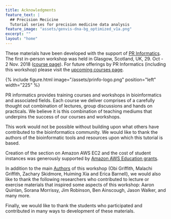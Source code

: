 ```yaml
---
title: Acknowledgments
feature_text: |
  ## Precision Mecicine
  Tutorial series for precision medicine data analysis
feature_image: "assets/genvis-dna-bg_optimized_v1a.png"
excerpt: ""
layout: "home"
---
```


These materials have been developed with the support of [PR Informatics](https://www.prinformatics.com/). The first in-person workshop was held in Glasgow, Scotland, UK, 29. Oct - 2 Nov. 2018 ([course page](https://www.prinformatics.com/course/introduction-to-bioinformatics-for-dna-and-rna-sequence-analysis-ibdr01/)). For future offerings by PR Informatics (including this workshop) please visit the [upcoming courses page](https://www.prinformatics.com/courses/).

{% include figure.html image="/assets/prinfo-logo.png" position="left" width="225" %}

PR informatics provides training courses and workshops in bioinformatics and associated fields. Each course we deliver comprises of a carefully thought out combination of lectures, group discussions and hands on practicals. We believe it is this combination of teaching mediums that underpins the success of our courses and workshops.

This work would not be possible without building upon what others have contributed to the bioinformatics community. We would like to thank the authors of the bioinformatic tools and resources upon which this tutorial is based.

Creation of the section on Amazon AWS EC2 and the cost of student instances was generously supported by [Amazon AWS Education grants](http://aws.amazon.com/grants/).

In addition to the main [Authors](/Authors) of this workshop (Obi Griffith, Malachi Griffith, Zachary Skidmore, Huiming Xia and Erica Barnell), we would also like to thank the following researchers who contributed to lecture or exercise materials that inspired some aspects of this workshop: Aaron Quinlan, Sorana Morrissy, Jim Robinson, Ben Ainscough, Jason Walker, and many more.

Finally, we would like to thank the students who participated and contributed in many ways to development of these materials.

